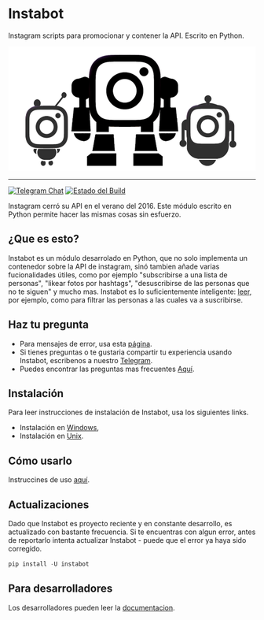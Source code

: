 # Instabot

Instagram scripts para promocionar y contener la API. Escrito en Python.

![Instabot es mejor que cualquier otro bot open-source!](../img/instabot_3_bots.png "Instabot es mejor que cualquier otro bot open-source!")

___
[![Telegram Chat](https://img.shields.io/badge/chat%20on-Telegram-blue.svg)](https://t.me/joinchat/AAAAAEHxHAtKhKo4X4r7xg)
[![Estado del Build](https://travis-ci.org/instagrambot/instabot.svg?branch=master)](https://travis-ci.org/instagrambot/instabot)

Instagram cerró su API en el verano del 2016. Este módulo escrito en Python permite hacer las mismas cosas sin esfuerzo.

## ¿Que es esto?

Instabot es un módulo desarrolado en Python, que no solo implementa un contenedor sobre la API de instagram, sinó tambien añade varias fucionalidades útiles, como por ejemplo "subscribirse a una lista de personas", "likear fotos por hashtags", "desuscribirse de las personas que no te siguen" y mucho mas. Instabot es lo suficientemente inteligente: [leer](Filtration.md), por ejemplo, como para filtrar las personas a las cuales va a suscribirse.

## Haz tu pregunta

* Para mensajes de error, usa esta [página](https://github.com/instagrambot/instabot/issues).
* Si tienes preguntas o te gustaria compartir tu experiencia usando Instabot, escribenos a nuestro [Telegram](https://t.me/instabotproject).
* Puedes encontrar las preguntas mas frecuentes [Aquí](FAQ.md).

## Instalación

Para leer instrucciones de instalación de Instabot, usa los siguientes links.
* Instalación en [Windows](Installation_on_Windows.md),
* Instalación en [Unix](Installation_on_Unix.md).

## Cómo usarlo

Instruccines de uso [aquí](How_to_use.md).

## Actualizaciones

Dado que Instabot es proyecto reciente y en constante desarrollo, es actualizado con bastante frecuencia. Si te encuentras con algun error, antes de reportarlo intenta actualizar Instabot - puede que el error ya haya sido corregido.

``` python
pip install -U instabot
```

## Para desarrolladores

Los desarrolladores pueden leer la [documentacion](For_developers.md).
